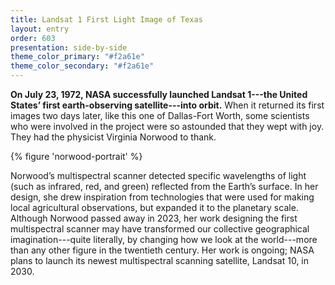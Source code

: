 ```yaml
---
title: Landsat 1 First Light Image of Texas
layout: entry
order: 603
presentation: side-by-side
theme_color_primary: "#f2a61e"
theme_color_secondary: "#f2a61e"
---
```


**On July 23, 1972, NASA successfully launched Landsat 1---the United States’ first earth-observing satellite---into orbit.** When it returned its first images two days later, like this one of Dallas-Fort Worth, some scientists who were involved in the project were so astounded that they wept with joy. They had the physicist Virginia Norwood to thank.

{% figure 'norwood-portrait' %}

Norwood’s multispectral scanner detected specific wavelengths of light (such as infrared, red, and green) reflected from the Earth’s surface. In her design, she drew inspiration from technologies that were used for making local agricultural observations, but expanded it to the planetary scale. Although Norwood passed away in 2023, her work designing the first multispectral scanner may have transformed our collective geographical imagination---quite literally, by changing how we look at the world---more than any other figure in the twentieth century. Her work is ongoing; NASA plans to launch its newest multispectral scanning satellite, Landsat 10, in 2030.